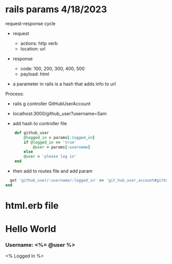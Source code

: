 # rails params 4/18/2023



request-response cycle 
- request
    - actions: http verb
    - location: url
- response
    - code: 100, 200, 300, 400, 500
    - payload: html


- a parameter in rails is a hash that adds info to url


Process: 

- rails g controller GitHubUserAccount
- localhost:3000/github_user?username=Sam


- add hash to controller file
```ruby
    def github_user
        @logged_in = params[:logged_in]
        if @logged_in == 'true'
            @user = params[:username]
        else
        @user = 'please log in'
    end
```


- then add to routes file and add param
```ruby
  get 'github_user/:username/:logged_in' => 'git_hub_user_account#github_user'
end
```

# html.erb file

<h1>Hello World</h1>

<h3> Username: <%= @user %> </h3>

<% Logged In %>